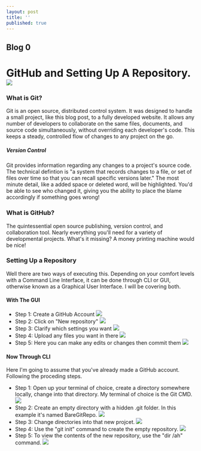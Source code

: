 ```yaml
---
layout: post
title: ''
published: true
---
```

## Blog 0

# GitHub and Setting Up A Repository. ![](https://img.caixin.com/2019-12-12/1576147635453631.jpg)

### What is Git?

Git is an open source, distributed control system. It was designed to handle a small project, like this blog post, to a fully developed website. It allows any number of developers to collaborate on the same files, documents, and source code simultaneously, without overriding each developer's code. This keeps a steady, controlled flow of changes to any project on the go. 

  ##### Version Control 
  Git provides information regarding any changes to a project's source code. The technical defintion is "a system that records changes to a file, or set of files over time so that you can recall specific versions later." The most minute detail, like a added space or deleted   word, will be highlighted. You'd be able to see who changed it, giving you the ability to place the blame accordingly if something goes wrong!
  
### What is GitHub?
The quintessential open source publishing, version control, and collaboration tool. Nearly everything you'll need for a variety of developmental projects. What's it missing? A money printing machine would be nice!

### Setting Up a Repository
Well there are two ways of executing this. Depending on your comfort levels with a Command Line Interface, it can be done through CLI or GUI, otherwise known as a Graphical User Interface. I will be covering both.

#### With The GUI
- Step 1: Create a GitHub Account ![](https://media.geeksforgeeks.org/wp-content/uploads/20190826232755/1403.png)
- Step 2: Click on "New repository" ![](https://media.geeksforgeeks.org/wp-content/uploads/20190826233513/223-1.png)
- Step 3: Clarify which settings you want ![](https://media.geeksforgeeks.org/wp-content/uploads/20190826235103/4-155.png)
- Step 4: Upload any files you want in there ![](https://media.geeksforgeeks.org/wp-content/uploads/20190827000113/639.png)
- Step 5: Here you can make any edits or changes then commit them ![](https://media.geeksforgeeks.org/wp-content/uploads/20190827000948/726.png)

#### Now Through CLI
Here I'm going to assume that you've already made a GitHub account. Following the proceding steps.
- Step 1: Open up your terminal of choice, create a directory somewhere locally, change into that directory. My terminal of choice is the Git CMD. ![](https://toolsqa.com/wp-content/gallery/git/GitRepoCreation4.jpg)
- Step 2: Create an empty directory with a hidden .git folder. In this example it's named BareGitRepo. ![](https://toolsqa.com/wp-content/gallery/git/BareRepoCreation1.jpg)
- Step 3: Change directories into that new projcet. ![](https://toolsqa.com/wp-content/gallery/git/BareRepoCreation2.jpg)
- Step 4: Use the "git init" command to create the empty repository. ![](https://toolsqa.com/wp-content/gallery/git/BareRepoCreation3.jpg)
- Step 5: To view the contents of the new repository, use the "dir /ah" command. ![](https://toolsqa.com/wp-content/gallery/git/BareRepoCreation4.jpg)
